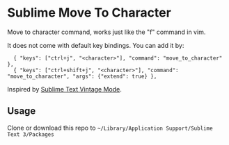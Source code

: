 Sublime Move To Character
===

Move to character command, works just like the "f" command in vim.

It does not come with default key bindings. You can add it by:

```
  { "keys": ["ctrl+j", "<character>"], "command": "move_to_character" },
  { "keys": ["ctrl+shift+j", "<character>"], "command": "move_to_character", "args": {"extend": true} },
  ```

Inspired by [Sublime Text Vintage Mode](https://github.com/sublimehq/Vintage).


## Usage
Clone or download this repo to `~/Library/Application Support/Sublime Text 3/Packages`

